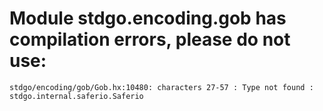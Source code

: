 # Module stdgo.encoding.gob has compilation errors, please do not use:
```
stdgo/encoding/gob/Gob.hx:10480: characters 27-57 : Type not found : stdgo.internal.saferio.Saferio

```

